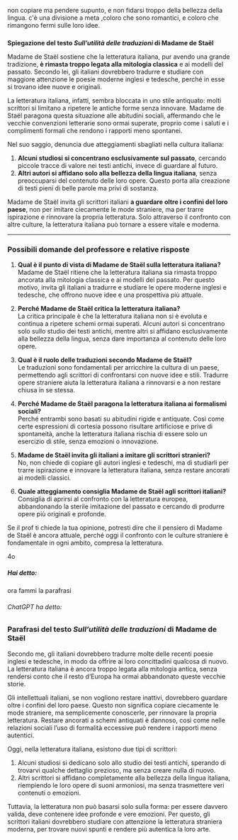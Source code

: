 
non copiare ma pendere supunto, e non fidarsi troppo della bellezza della lingua.
c'è una divisione a meta ,coloro che sono romantici, e coloro che rimangono fermi sulle loro idee.
### 

**Spiegazione del testo _Sull’utilità delle traduzioni_ di Madame de Staël**

Madame de Staël sostiene che la letteratura italiana, pur avendo una grande tradizione, **è rimasta troppo legata alla mitologia classica** e ai modelli del passato. Secondo lei, gli italiani dovrebbero tradurre e studiare con maggiore attenzione le poesie moderne inglesi e tedesche, perché in esse si trovano idee nuove e originali.

La letteratura italiana, infatti, sembra bloccata in uno stile antiquato: molti scrittori si limitano a ripetere le antiche forme senza innovare. Madame de Staël paragona questa situazione alle abitudini sociali, affermando che le vecchie convenzioni letterarie sono ormai superate, proprio come i saluti e i complimenti formali che rendono i rapporti meno spontanei.

Nel suo saggio, denuncia due atteggiamenti sbagliati nella cultura italiana:

1. **Alcuni studiosi si concentrano esclusivamente sul passato**, cercando piccole tracce di valore nei testi antichi, invece di guardare al futuro.
2. **Altri autori si affidano solo alla bellezza della lingua italiana**, senza preoccuparsi del contenuto delle loro opere. Questo porta alla creazione di testi pieni di belle parole ma privi di sostanza.

Madame de Staël invita gli scrittori italiani **a guardare oltre i confini del loro paese**, non per imitare ciecamente le mode straniere, ma per trarre ispirazione e rinnovare la propria letteratura. Solo attraverso il confronto con altre culture, la letteratura italiana può tornare a essere vitale e moderna.

---

### **Possibili domande del professore e relative risposte**

1. **Qual è il punto di vista di Madame de Staël sulla letteratura italiana?**  
    Madame de Staël ritiene che la letteratura italiana sia rimasta troppo ancorata alla mitologia classica e ai modelli del passato. Per questo motivo, invita gli italiani a tradurre e studiare le opere moderne inglesi e tedesche, che offrono nuove idee e una prospettiva più attuale.
    
2. **Perché Madame de Staël critica la letteratura italiana?**  
    La critica principale è che la letteratura italiana non si è evoluta e continua a ripetere schemi ormai superati. Alcuni autori si concentrano solo sullo studio dei testi antichi, mentre altri si affidano esclusivamente alla bellezza della lingua, senza dare importanza al contenuto delle loro opere.
    
3. **Qual è il ruolo delle traduzioni secondo Madame de Staël?**  
    Le traduzioni sono fondamentali per arricchire la cultura di un paese, permettendo agli scrittori di confrontarsi con nuove idee e stili. Tradurre opere straniere aiuta la letteratura italiana a rinnovarsi e a non restare chiusa in se stessa.
    
4. **Perché Madame de Staël paragona la letteratura italiana ai formalismi sociali?**  
    Perché entrambi sono basati su abitudini rigide e antiquate. Così come certe espressioni di cortesia possono risultare artificiose e prive di spontaneità, anche la letteratura italiana rischia di essere solo un esercizio di stile, senza emozioni o innovazione.
    
5. **Madame de Staël invita gli italiani a imitare gli scrittori stranieri?**  
    No, non chiede di copiare gli autori inglesi e tedeschi, ma di studiarli per trarre ispirazione e innovare la letteratura italiana, senza restare ancorati ai modelli classici.
    
6. **Quale atteggiamento consiglia Madame de Staël agli scrittori italiani?**  
    Consiglia di aprirsi al confronto con la letteratura europea, abbandonando la sterile imitazione del passato e cercando di produrre opere più originali e profonde.
    

Se il prof ti chiede la tua opinione, potresti dire che il pensiero di Madame de Staël è ancora attuale, perché oggi il confronto con le culture straniere è fondamentale in ogni ambito, compresa la letteratura.

4o

##### Hai detto:

ora fammi la parafrasi

###### ChatGPT ha detto:

### **Parafrasi del testo _Sull’utilità delle traduzioni_ di Madame de Staël**

Secondo me, gli italiani dovrebbero tradurre molte delle recenti poesie inglesi e tedesche, in modo da offrire ai loro concittadini qualcosa di nuovo. La letteratura italiana è ancora troppo legata alla mitologia antica, senza rendersi conto che il resto d’Europa ha ormai abbandonato queste vecchie storie.

Gli intellettuali italiani, se non vogliono restare inattivi, dovrebbero guardare oltre i confini del loro paese. Questo non significa copiare ciecamente le mode straniere, ma semplicemente conoscerle, per rinnovare la propria letteratura. Restare ancorati a schemi antiquati è dannoso, così come nelle relazioni sociali l’uso di formalità eccessive può rendere i rapporti meno autentici.

Oggi, nella letteratura italiana, esistono due tipi di scrittori:

1. Alcuni studiosi si dedicano solo allo studio dei testi antichi, sperando di trovarvi qualche dettaglio prezioso, ma senza creare nulla di nuovo.
2. Altri scrittori si affidano completamente alla bellezza della lingua italiana, riempiendo le loro opere di suoni armoniosi, ma senza trasmettere veri contenuti o emozioni.

Tuttavia, la letteratura non può basarsi solo sulla forma: per essere davvero valida, deve contenere idee profonde e vere emozioni. Per questo, gli scrittori italiani dovrebbero studiare con attenzione la letteratura straniera moderna, per trovare nuovi spunti e rendere più autentica la loro arte.